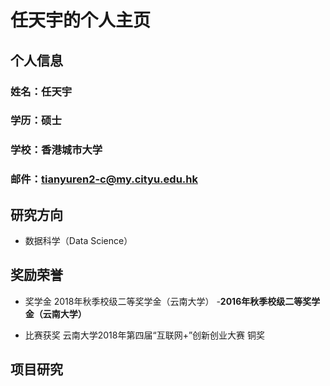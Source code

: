 # 任天宇的个人主页

## 个人信息

### 姓名：任天宇
### 学历：硕士
### 学校：香港城市大学
### 邮件：tianyuren2-c@my.cityu.edu.hk

## 研究方向
- 数据科学（Data Science）

## 奖励荣誉
- 奖学金 2018年秋季校级二等奖学金（云南大学）
        -**2016年秋季校级二等奖学金（云南大学）**

- 比赛获奖 云南大学2018年第四届“互联网+”创新创业大赛 铜奖

## 项目研究





